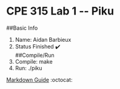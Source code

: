 # CPE 315 Lab 1 -- Piku

##Basic Info
1. Name: 
  Aidan Barbieux
2. Status
  Finished :heavy_check_mark:  
##Compile/Run
1. Compile:
  make
2. Run:
  ./piku

[Markdown Guide](https://guides.github.com/features/mastering-markdown/)
:octocat:



